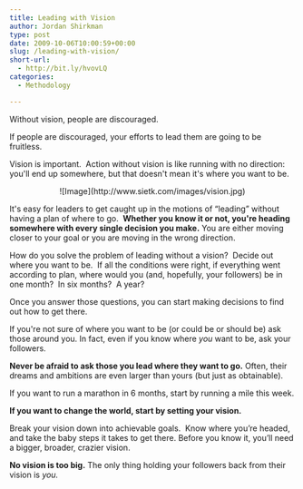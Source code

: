 ```yaml
---
title: Leading with Vision
author: Jordan Shirkman
type: post
date: 2009-10-06T10:00:59+00:00
slug: /leading-with-vision/
short-url:
  - http://bit.ly/hvovLQ
categories:
  - Methodology

---
```

Without vision, people are discouraged.

If people are discouraged, your efforts to lead them are going to be fruitless.

Vision is important.  Action without vision is like running with no direction: you'll end up somewhere, but that doesn't mean it's where you want to be.

<p style="text-align: center;">
  ![Image](http://www.sietk.com/images/vision.jpg)
</p>

It's easy for leaders to get caught up in the motions of &#8220;leading&#8221; without having a plan of where to go.  **Whether you know it or not, you're heading somewhere with every single decision you make.** You are either moving closer to your goal or you are moving in the wrong direction.

How do you solve the problem of leading without a vision?  Decide out where you want to be.  If all the conditions were right, if everything went according to plan, where would you (and, hopefully, your followers) be in one month?  In six months?  A year?

Once you answer those questions, you can start making decisions to find out how to get there.

If you're not sure of where you want to be (or could be or should be) ask those around you. In fact, even if you know where _you_ want to be, ask your followers.

**Never be afraid to ask those you lead where they want to go.** Often, their dreams and ambitions are even larger than yours (but just as obtainable).

If you want to run a marathon in 6 months, start by running a mile this week.

**If you want to change the world, start by setting your vision.**

Break your vision down into achievable goals.  Know where you’re headed, and take the baby steps it takes to get there. Before you know it, you’ll need a bigger, broader, crazier vision.

**No vision is too big.** The only thing holding your followers back from their vision is _you._
